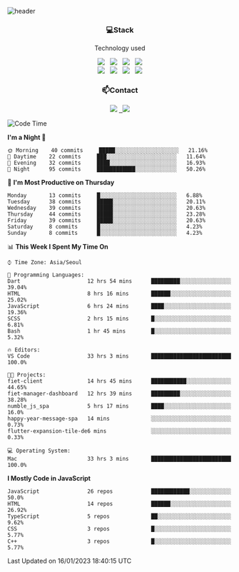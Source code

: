 ![header](https://capsule-render.vercel.app/api?type=waving&color=gradient&height=200&text=Che-ri&fontAlign=70&fontAlignY=40&animation=twinkling)

<h3 align="center">💻Stack</h3>
<p align="center">Technology used</p>
<div align="center"><img src="https://img.shields.io/badge/HTML5-e74c3c?style=flat-square&logo=HTML5&logoColor=white"></img> &nbsp <img src="https://img.shields.io/badge/CSS3-0A84FF?style=flat-square&logo=CSS3&logoColor=white"></img> &nbsp <img src="https://img.shields.io/badge/tailwind%2Dcss-06B6D4?style=flat-square&logo=tailwindcss&logoColor=white"/></a> &nbsp <img src="https://img.shields.io/badge/styled%2Dcomponents-DB7093?style=flat-square&logo=styled%2Dcomponents&logoColor=white"/></a>
<br><img src="https://img.shields.io/badge/JavaScript-FFCD11?style=flat-square&logo=JavaScript&logoColor=white"></img> &nbsp <img src="https://img.shields.io/badge/React-00BCF6?style=flat-square&logo=React&logoColor=white"></img> &nbsp <img src="https://img.shields.io/badge/Redux-764ABC?style=flat-square&logo=Redux&logoColor=white"/> &nbsp <img src="https://img.shields.io/badge/Zustand-582D3E?style=flat-square&logo=Zustand&logoColor=white"/></a></div> 

<h3 align="center">📫Contact</h3>
<div align="center"><a href="https://cheri.tistory.com/"><img src="https://img.shields.io/badge/Cheri-AD29B6?style=flat-square&logo=Tidal&logoColor=white"/></a> <a href="rnjs1135@gmail.com"> &nbsp <img src="https://img.shields.io/badge/Gmail-EA4335?style=flat-square&logo=Gmail&logoColor=white"/></a></div>

<!--START_SECTION:waka-->
![Code Time](http://img.shields.io/badge/Code%20Time-2%2C019%20hrs%2019%20mins-blue)

**I'm a Night 🦉** 

```text
🌞 Morning    40 commits     █████░░░░░░░░░░░░░░░░░░░░   21.16% 
🌆 Daytime    22 commits     ███░░░░░░░░░░░░░░░░░░░░░░   11.64% 
🌃 Evening    32 commits     ████░░░░░░░░░░░░░░░░░░░░░   16.93% 
🌙 Night      95 commits     ████████████░░░░░░░░░░░░░   50.26%

```
📅 **I'm Most Productive on Thursday** 

```text
Monday       13 commits     █░░░░░░░░░░░░░░░░░░░░░░░░   6.88% 
Tuesday      38 commits     █████░░░░░░░░░░░░░░░░░░░░   20.11% 
Wednesday    39 commits     █████░░░░░░░░░░░░░░░░░░░░   20.63% 
Thursday     44 commits     █████░░░░░░░░░░░░░░░░░░░░   23.28% 
Friday       39 commits     █████░░░░░░░░░░░░░░░░░░░░   20.63% 
Saturday     8 commits      █░░░░░░░░░░░░░░░░░░░░░░░░   4.23% 
Sunday       8 commits      █░░░░░░░░░░░░░░░░░░░░░░░░   4.23%

```


📊 **This Week I Spent My Time On** 

```text
⌚︎ Time Zone: Asia/Seoul

💬 Programming Languages: 
Dart                     12 hrs 54 mins      █████████░░░░░░░░░░░░░░░░   39.04% 
HTML                     8 hrs 16 mins       ██████░░░░░░░░░░░░░░░░░░░   25.02% 
JavaScript               6 hrs 24 mins       ████░░░░░░░░░░░░░░░░░░░░░   19.36% 
SCSS                     2 hrs 15 mins       █░░░░░░░░░░░░░░░░░░░░░░░░   6.81% 
Bash                     1 hr 45 mins        █░░░░░░░░░░░░░░░░░░░░░░░░   5.32%

🔥 Editors: 
VS Code                  33 hrs 3 mins       █████████████████████████   100.0%

🐱‍💻 Projects: 
fiet-client              14 hrs 45 mins      ███████████░░░░░░░░░░░░░░   44.65% 
fiet-manager-dashboard   12 hrs 39 mins      █████████░░░░░░░░░░░░░░░░   38.28% 
numble_js_spa            5 hrs 17 mins       ████░░░░░░░░░░░░░░░░░░░░░   16.0% 
happy-year-message-spa   14 mins             ░░░░░░░░░░░░░░░░░░░░░░░░░   0.73% 
flutter-expansion-tile-de6 mins              ░░░░░░░░░░░░░░░░░░░░░░░░░   0.33%

💻 Operating System: 
Mac                      33 hrs 3 mins       █████████████████████████   100.0%

```

**I Mostly Code in JavaScript** 

```text
JavaScript               26 repos            ████████████░░░░░░░░░░░░░   50.0% 
HTML                     14 repos            ██████░░░░░░░░░░░░░░░░░░░   26.92% 
TypeScript               5 repos             ██░░░░░░░░░░░░░░░░░░░░░░░   9.62% 
CSS                      3 repos             █░░░░░░░░░░░░░░░░░░░░░░░░   5.77% 
C++                      3 repos             █░░░░░░░░░░░░░░░░░░░░░░░░   5.77%

```



 Last Updated on 16/01/2023 18:40:15 UTC
<!--END_SECTION:waka-->
